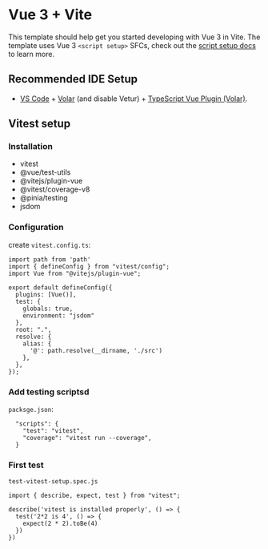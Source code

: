 # Vue 3 + Vite

This template should help get you started developing with Vue 3 in Vite. The template uses Vue 3 `<script setup>` SFCs, check out the [script setup docs](https://v3.vuejs.org/api/sfc-script-setup.html#sfc-script-setup) to learn more.

## Recommended IDE Setup

- [VS Code](https://code.visualstudio.com/) + [Volar](https://marketplace.visualstudio.com/items?itemName=Vue.volar) (and disable Vetur) + [TypeScript Vue Plugin (Volar)](https://marketplace.visualstudio.com/items?itemName=Vue.vscode-typescript-vue-plugin).

## Vitest setup 
### Installation
- vitest 
- @vue/test-utils 
- @vitejs/plugin-vue
- @vitest/coverage-v8 
- @pinia/testing
- jsdom

### Configuration
create `vitest.config.ts`:
```
import path from 'path'
import { defineConfig } from "vitest/config";
import Vue from "@vitejs/plugin-vue";

export default defineConfig({
  plugins: [Vue()],
  test: {
    globals: true,
    environment: "jsdom"
  },
  root: ".", 
  resolve: {
    alias: {
      '@': path.resolve(__dirname, './src')
    },
  },
});
```
### Add testing scriptsd
`packsge.json`:

```
  "scripts": {
    "test": "vitest",
    "coverage": "vitest run --coverage",
  }
```


### First test
`test-vitest-setup.spec.js`
```
import { describe, expect, test } from "vitest";

describe('vitest is installed properly', () => {
  test('2*2 is 4', () => {
    expect(2 * 2).toBe(4)
  })
})
```
